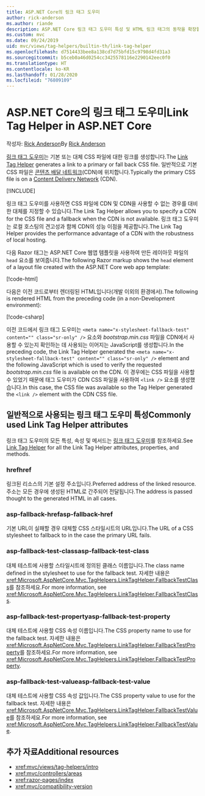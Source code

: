 ```yaml
---
title: ASP.NET Core의 링크 태그 도우미
author: rick-anderson
ms.author: riande
description: ASP.NET Core 링크 태그 도우미 특성 및 HTML 링크 태그의 동작을 확장할 때 각 특성이 담당하는 역할을 확인합니다.
ms.custom: mvc
ms.date: 09/24/2019
uid: mvc/views/tag-helpers/builtin-th/link-tag-helper
ms.openlocfilehash: d7514433bee8a138cd7d75bfd15c9798d4fd31a3
ms.sourcegitcommit: b5ceb0a46d0254cc3425578116e2290142eec0f0
ms.translationtype: HT
ms.contentlocale: ko-KR
ms.lasthandoff: 01/28/2020
ms.locfileid: "76809109"
---
```

# <a name="link-tag-helper-in-aspnet-core"></a><span data-ttu-id="e0995-103">ASP.NET Core의 링크 태그 도우미</span><span class="sxs-lookup"><span data-stu-id="e0995-103">Link Tag Helper in ASP.NET Core</span></span>

<span data-ttu-id="e0995-104">작성자: [Rick Anderson](https://twitter.com/RickAndMSFT)</span><span class="sxs-lookup"><span data-stu-id="e0995-104">By [Rick Anderson](https://twitter.com/RickAndMSFT)</span></span>

<span data-ttu-id="e0995-105">[링크 태그 도우미](xref:Microsoft.AspNetCore.Mvc.TagHelpers.LinkTagHelper)는 기본 또는 대체 CSS 파일에 대한 링크를 생성합니다.</span><span class="sxs-lookup"><span data-stu-id="e0995-105">The [Link Tag Helper](xref:Microsoft.AspNetCore.Mvc.TagHelpers.LinkTagHelper) generates a link to a primary or fall back CSS file.</span></span> <span data-ttu-id="e0995-106">일반적으로 기본 CSS 파일은 [콘텐츠 배달 네트워크](/office365/enterprise/content-delivery-networks#what-exactly-is-a-cdn)(CDN)에 위치합니다.</span><span class="sxs-lookup"><span data-stu-id="e0995-106">Typically the primary CSS file is on a [Content Delivery Network](/office365/enterprise/content-delivery-networks#what-exactly-is-a-cdn) (CDN).</span></span>

[!INCLUDE[](~/includes/cdn.md)]

<span data-ttu-id="e0995-107">링크 태그 도우미를 사용하면 CSS 파일에 CDN 및 CDN을 사용할 수 없는 경우를 대비한 대체를 지정할 수 있습니다.</span><span class="sxs-lookup"><span data-stu-id="e0995-107">The Link Tag Helper allows you to specify a CDN for the CSS file and a fallback when the CDN is not available.</span></span> <span data-ttu-id="e0995-108">링크 태그 도우미는 로컬 호스팅의 견고성과 함께 CDN의 성능 이점을 제공합니다.</span><span class="sxs-lookup"><span data-stu-id="e0995-108">The Link Tag Helper provides the performance advantage of a CDN with the robustness of local hosting.</span></span>

<span data-ttu-id="e0995-109">다음 Razor 태그는 ASP.NET Core 웹앱 템플릿을 사용하여 만든 레이아웃 파일의 `head` 요소를 보여줍니다.</span><span class="sxs-lookup"><span data-stu-id="e0995-109">The following Razor markup shows the `head` element of a layout file created with the ASP.NET Core web app template:</span></span>

[!code-html[](link-tag-helper/sample/_Layout.cshtml?name=snippet)]

<span data-ttu-id="e0995-110">다음은 이전 코드로부터 렌더링된 HTML입니다(개발 이외의 환경에서).</span><span class="sxs-lookup"><span data-stu-id="e0995-110">The following is rendered HTML from the preceding code (in a non-Development environment):</span></span>

[!code-csharp[](link-tag-helper/sample/HtmlPage1.html)]

<span data-ttu-id="e0995-111">이전 코드에서 링크 태그 도우미는 `<meta name="x-stylesheet-fallback-test" content="" class="sr-only" />` 요소와 *bootstrap.min.css* 파일을 CDN에서 사용할 수 있는지 확인하는 데 사용되는 이어지는 JavaScript를 생성합니다.</span><span class="sxs-lookup"><span data-stu-id="e0995-111">In the preceding code, the Link Tag Helper generated the `<meta name="x-stylesheet-fallback-test" content="" class="sr-only" />` element and the following JavaScript which is used to verify the requested *bootstrap.min.css* file is available on the CDN.</span></span> <span data-ttu-id="e0995-112">이 경우에는 CSS 파일을 사용할 수 있었기 때문에 태그 도우미가 CDN CSS 파일을 사용하여 `<link />` 요소를 생성했습니다.</span><span class="sxs-lookup"><span data-stu-id="e0995-112">In this case, the CSS file was available so the Tag Helper generated the `<link />` element with the CDN CSS file.</span></span>

## <a name="commonly-used-link-tag-helper-attributes"></a><span data-ttu-id="e0995-113">일반적으로 사용되는 링크 태그 도우미 특성</span><span class="sxs-lookup"><span data-stu-id="e0995-113">Commonly used Link Tag Helper attributes</span></span>

<span data-ttu-id="e0995-114">링크 태그 도우미의 모든 특성, 속성 및 메서드는 [링크 태그 도우미](xref:Microsoft.AspNetCore.Mvc.TagHelpers.LinkTagHelper)를 참조하세요.</span><span class="sxs-lookup"><span data-stu-id="e0995-114">See [Link Tag Helper](xref:Microsoft.AspNetCore.Mvc.TagHelpers.LinkTagHelper)  for all the Link Tag Helper attributes, properties, and methods.</span></span>

### <a name="href"></a><span data-ttu-id="e0995-115">href</span><span class="sxs-lookup"><span data-stu-id="e0995-115">href</span></span>

<span data-ttu-id="e0995-116">링크된 리소스의 기본 설정 주소입니다.</span><span class="sxs-lookup"><span data-stu-id="e0995-116">Preferred address of the linked resource.</span></span> <span data-ttu-id="e0995-117">주소는 모든 경우에 생성된 HTML로 간주되어 전달됩니다.</span><span class="sxs-lookup"><span data-stu-id="e0995-117">The address is passed thought to the generated HTML in all cases.</span></span>

### <a name="asp-fallback-href"></a><span data-ttu-id="e0995-118">asp-fallback-href</span><span class="sxs-lookup"><span data-stu-id="e0995-118">asp-fallback-href</span></span>

<span data-ttu-id="e0995-119">기본 URL이 실패할 경우 대체할 CSS 스타일시트의 URL입니다.</span><span class="sxs-lookup"><span data-stu-id="e0995-119">The URL of a CSS stylesheet to fallback to in the case the primary URL fails.</span></span>

### <a name="asp-fallback-test-class"></a><span data-ttu-id="e0995-120">asp-fallback-test-class</span><span class="sxs-lookup"><span data-stu-id="e0995-120">asp-fallback-test-class</span></span>

<span data-ttu-id="e0995-121">대체 테스트에 사용할 스타일시트에 정의된 클래스 이름입니다.</span><span class="sxs-lookup"><span data-stu-id="e0995-121">The class name defined in the stylesheet to use for the fallback test.</span></span> <span data-ttu-id="e0995-122">자세한 내용은 <xref:Microsoft.AspNetCore.Mvc.TagHelpers.LinkTagHelper.FallbackTestClass>를 참조하세요.</span><span class="sxs-lookup"><span data-stu-id="e0995-122">For more information, see <xref:Microsoft.AspNetCore.Mvc.TagHelpers.LinkTagHelper.FallbackTestClass>.</span></span>

### <a name="asp-fallback-test-property"></a><span data-ttu-id="e0995-123">asp-fallback-test-property</span><span class="sxs-lookup"><span data-stu-id="e0995-123">asp-fallback-test-property</span></span>

<span data-ttu-id="e0995-124">대체 테스트에 사용할 CSS 속성 이름입니다.</span><span class="sxs-lookup"><span data-stu-id="e0995-124">The CSS property name to use for the fallback test.</span></span> <span data-ttu-id="e0995-125">자세한 내용은 <xref:Microsoft.AspNetCore.Mvc.TagHelpers.LinkTagHelper.FallbackTestProperty>를 참조하세요.</span><span class="sxs-lookup"><span data-stu-id="e0995-125">For more information, see <xref:Microsoft.AspNetCore.Mvc.TagHelpers.LinkTagHelper.FallbackTestProperty>.</span></span>

### <a name="asp-fallback-test-value"></a><span data-ttu-id="e0995-126">asp-fallback-test-value</span><span class="sxs-lookup"><span data-stu-id="e0995-126">asp-fallback-test-value</span></span>

<span data-ttu-id="e0995-127">대체 테스트에 사용할 CSS 속성 값입니다.</span><span class="sxs-lookup"><span data-stu-id="e0995-127">The CSS property value to use for the fallback test.</span></span> <span data-ttu-id="e0995-128">자세한 내용은 <xref:Microsoft.AspNetCore.Mvc.TagHelpers.LinkTagHelper.FallbackTestValue>를 참조하세요.</span><span class="sxs-lookup"><span data-stu-id="e0995-128">For more information, see <xref:Microsoft.AspNetCore.Mvc.TagHelpers.LinkTagHelper.FallbackTestValue>.</span></span>

## <a name="additional-resources"></a><span data-ttu-id="e0995-129">추가 자료</span><span class="sxs-lookup"><span data-stu-id="e0995-129">Additional resources</span></span>

* <xref:mvc/views/tag-helpers/intro>
* <xref:mvc/controllers/areas>
* <xref:razor-pages/index>
* <xref:mvc/compatibility-version>
